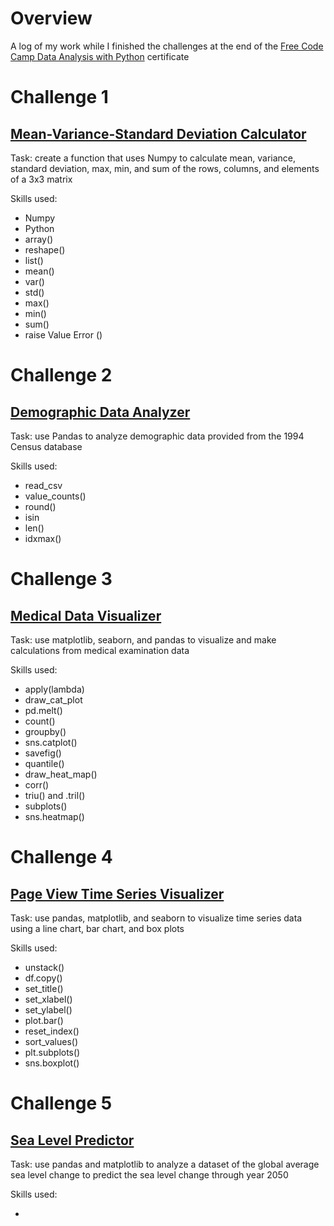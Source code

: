 # Overview

A log of my work while I finished the challenges at the end of the [Free Code Camp Data Analysis with Python](https://www.freecodecamp.org/learn/data-analysis-with-python/) certificate

# Challenge 1
## [Mean-Variance-Standard Deviation Calculator](https://www.freecodecamp.org/learn/data-analysis-with-python/data-analysis-with-python-projects/mean-variance-standard-deviation-calculator)

Task: create a function that uses Numpy to calculate mean, variance, standard deviation, max, min, and sum of the rows, columns, and elements of a 3x3 matrix

Skills used:

* Numpy
* Python
* array()
* reshape()
* list()
* mean()
* var()
* std()
* max()
* min()
* sum()
* raise Value Error ()

# Challenge 2
## [Demographic Data Analyzer](https://www.freecodecamp.org/learn/data-analysis-with-python/data-analysis-with-python-projects/demographic-data-analyzer)

Task: use Pandas to analyze demographic data provided from the 1994 Census database

Skills used:

* read_csv
* value_counts()
* round()
* isin
* len()
* idxmax()

# Challenge 3
## [Medical Data Visualizer](https://www.freecodecamp.org/learn/data-analysis-with-python/data-analysis-with-python-projects/medical-data-visualizer)

Task: use matplotlib, seaborn, and pandas to visualize and make calculations from medical examination data

Skills used:

* apply(lambda)
* draw_cat_plot
* pd.melt()
* count()
* groupby()
* sns.catplot()
* savefig()
* quantile()
* draw_heat_map()
* corr()
* triu() and .tril()
* subplots()
* sns.heatmap()

# Challenge 4
## [Page View Time Series Visualizer](https://www.freecodecamp.org/learn/data-analysis-with-python/data-analysis-with-python-projects/page-view-time-series-visualizer)

Task: use pandas, matplotlib, and seaborn to visualize time series data using a line chart, bar chart, and box plots

Skills used:

* unstack()
* df.copy()
* set_title()
* set_xlabel()
* set_ylabel()
* plot.bar() 
* reset_index()
* sort_values()
* plt.subplots()
* sns.boxplot()

# Challenge 5
## [Sea Level Predictor](https://www.freecodecamp.org/learn/data-analysis-with-python/data-analysis-with-python-projects/sea-level-predictor)

Task: use pandas and matplotlib to analyze a dataset of the global average sea level change to predict the sea level change through year 2050

Skills used:

*
